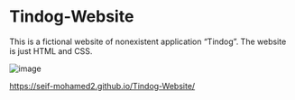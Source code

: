 # Tindog-Website

This is a fictional website of nonexistent application “Tindog”. The website is just HTML and CSS. 

![image](https://user-images.githubusercontent.com/105813102/187564522-bb754abc-bc27-430d-8ad8-a4d780f62bc0.png)


https://seif-mohamed2.github.io/Tindog-Website/
